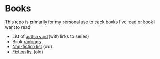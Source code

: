 # Books

This repo is primarily for my personal use to track books I've read or book I want to read.

- List of [`authors.md`](./authors.md) (with links to series)
- Book [rankings](./rankings.md)
- [Non-fiction list](./non-fiction/old-list.md) (old)
- [Fiction list](./fiction/old-list.md) (old)
